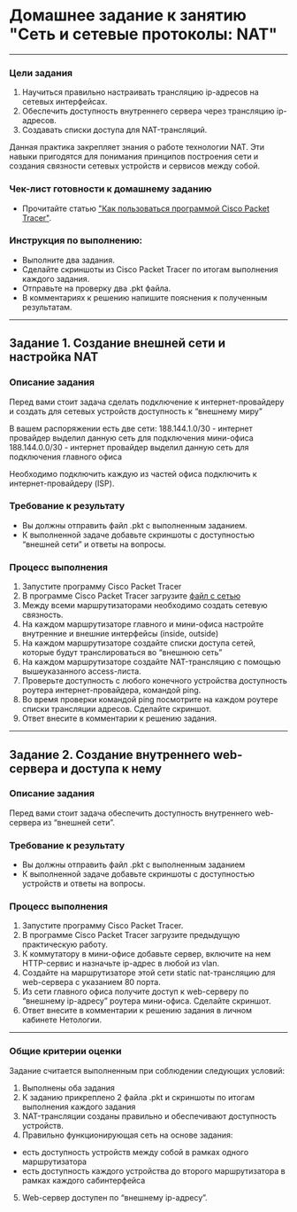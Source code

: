 # Домашнее задание к занятию "Сеть и сетевые протоколы: NAT"
 
---
### Цели задания
1. Научиться правильно настраивать трансляцию ip-адресов на сетевых интерфейсах.
2. Обеспечить доступность внутреннего сервера через трансляцию ip-адресов.
3. Создавать списки доступа для NAT-трансляций.

Данная практика закрепляет знания о работе технологии NAT. Эти навыки пригодятся для понимания принципов построения сети и создания связности сетевых устройств и сервисов между собой.

### Чек-лист готовности к домашнему заданию
- Прочитайте статью ["Как пользоваться программой Cisco Packet Tracer"](https://pc.ru/articles/osnovy-raboty-s-cisco-packet-tracer).

### Инструкция по выполнению: 
- Выполните два задания.
- Сделайте скриншоты из Cisco Packet Tracer по итогам выполнения каждого задания.
- Отправьте на проверку два .pkt файла. 
- В комментариях к решению напишите пояснения к полученным результатам. 
---

## Задание 1. Создание внешней сети и настройка NAT

### Описание задания
Перед вами стоит задача сделать подключение к интернет-провайдеру и создать для сетевых устройств доступность к “внешнему миру”

В вашем распоряжении есть две сети:
188.144.1.0/30 - интернет провайдер выделил данную сеть для подключения мини-офиса
188.144.0.0/30 - интернет провайдер выделил данную сеть для подключения  главного офиса

Необходимо подключить каждую из частей офиса подключить к интернет-провайдеру (ISP).

### Требование к результату
- Вы должны отправить файл .pkt с выполненным заданием. 
- К выполненной задаче добавьте скриншоты с доступностью “внешней сети” и ответы на вопросы.

### Процесс выполнения
1. Запустите программу Cisco Packet Tracer
2. В программе Cisco Packet Tracer загрузите [файл с сетью](https://github.com/netology-code/snet-homeworks/blob/snet-22/NAT-1%20(8.2.0).pkt)
3. Между всеми маршрутизаторами необходимо создать сетевую связность.
4. На каждом маршрутизаторе главного и мини-офиса настройте внутренние и внешние интерфейсы (inside, outside)
5. На каждом маршрутизаторе создайте списки доступа сетей, которые будут транслироваться во “внешнюю сеть”
6. На каждом маршрутизаторе создайте NAT-трансляцию с помощью вышеуказанного access-листа.
7. Проверьте доступность с любого конечного устройства доступность роутера интернет-провайдера, командой ping.
8. Во время проверки командой ping посмотрите на каждом роутере списки трансляции адресов. Сделайте скриншот.
9. Ответ внесите в комментарии к решению задания.

--- 
 
## Задание 2. Создание внутреннего web-сервера и доступа к нему 

### Описание задания
Перед вами стоит задача обеспечить доступность внутреннего web-сервера из “внешней сети”. 

### Требование к результату
- Вы должны отправить файл .pkt с выполненным заданием
- К выполненной задаче добавьте скриншоты с доступностью устройств и ответы на вопросы.

### Процесс выполнения
1. Запустите программу Cisco Packet Tracer.
2. В программе Cisco Packet Tracer загрузите предыдущую практическую работу.
3. К коммутатору в мини-офисе добавьте сервер, включите на нем HTTP-сервис и назначьте ip-адрес в любой из vlan.
4. Создайте на маршрутизаторе этой сети static nat-трансляцию для web-сервера с указанием 80 порта.
5. Из сети главного офиса получите доступ к web-серверу по “внешнему ip-адресу” роутера мини-офиса. Сделайте скриншот.
6. Ответ внесите в комментарии к решению задания в личном кабинете Нетологии.
 
---

### Общие критерии оценки

Задание считается выполненным при соблюдении следующих условий:
1. Выполнены оба задания
2. К заданию прикреплено 2 файла .pkt и скриншоты по итогам выполнения каждого задания
3. NAT-трансляции созданы правильно и обеспечивают доступность устройств.
4. Правильно функционирующая сеть на основе задания:
- есть доступность устройств между собой в рамках одного маршрутизатора
- есть доступность каждого устройства до второго маршрутизатора в рамках каждого сабинтерфейса
5. Web-сервер доступен по “внешнему ip-адресу”.

 
 
 

